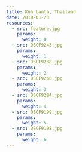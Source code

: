 ```yaml
---
title: Koh Lanta, Thailand
date: 2018-01-23
resources:
  - src: feature.jpg
    params:
      weight: 0
  - src: DSCF9243.jpg
    params:
      weight: 1
  - src: DSCF9238.jpg
    params:
      weight: 2
  - src: DSCF9260.jpg
    params:
      weight: 3
  - src: DSCF9284.jpg
    params:
      weight: 4
  - src: DSCF9199.jpg
    params:
      weight: 5
  - src: DSCF9198.jpg
    params:
      weight: 6
---
```

